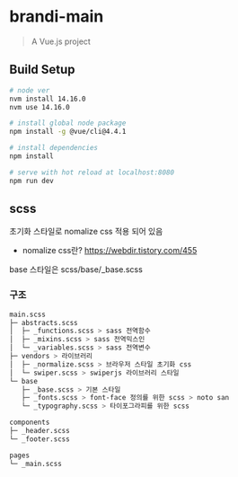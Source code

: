 # brandi-main

> A Vue.js project

## Build Setup

``` bash
# node ver
nvm install 14.16.0
nvm use 14.16.0

# install global node package
npm install -g @vue/cli@4.4.1

# install dependencies
npm install

# serve with hot reload at localhost:8080
npm run dev
```

## scss
초기화 스타일로 nomalize css 적용 되어 있음
- nomalize css란? https://webdir.tistory.com/455

base 스타일은 scss/base/_base.scss

### 구조
``` bash
main.scss
├─ abstracts.scss
│  ├─ _functions.scss > sass 전역함수
│  ├─ _mixins.scss > sass 전역믹스인
│  └─ _variables.scss > sass 전역변수
├─ vendors > 라이브러리
│  ├─ _normalize.scss > 브라우저 스타일 초기화 css
│  └─ swiper.scss > swiperjs 라이브러리 스타일
└─ base
   ├─ _base.scss > 기본 스타일
   ├─ _fonts.scss > font-face 정의를 위한 scss > noto san
   └─ _typography.scss > 타이포그라피를 위한 scss

components
├─ _header.scss
└─ _footer.scss

pages
└─ _main.scss
```